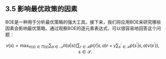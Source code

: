 ## 3.5 影响最优政策的因素

BOE是一种用于分析最优策略的强大工具。接下来，我们将应用BOE来研究哪些因素会影响最优策略。通过观察BOE的逐元素表达式，可以很容易地回答这个问题：

$$v(s)=\max_{\pi(s)\in\Pi(s)}\sum_{a\in\mathcal{A}}\pi(a|s)\left(\sum_{r\in\mathcal{R}}p(r|s,a)r+\gamma\sum_{s^{\prime}\in\mathcal{S}}p(s^{\prime}|s,a)v(s^{\prime})\right),\quad s\in\mathcal{S}.$$